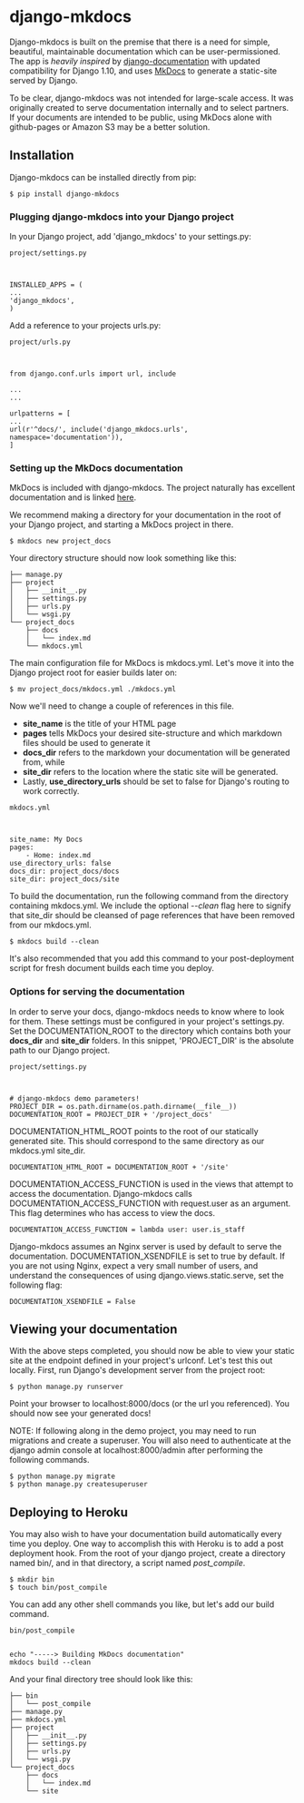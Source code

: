 # django-mkdocs

Django-mkdocs is built on the premise that there is a need for simple, beautiful, maintainable documentation which can be user-permissioned. The app is *heavily inspired* by [django-documentation](https://github.com/Narsil/django-documentation) with updated compatibility for Django 1.10, and uses [MkDocs](http://www.mkdocs.org/) to generate a static-site served by Django.

To be clear, django-mkdocs was not intended for large-scale access. It was originally created to serve documentation internally and to select partners. If your documents are intended to be public, using MkDocs alone with github-pages or Amazon S3 may be a better solution.


## Installation

Django-mkdocs can be installed directly from pip:
```
$ pip install django-mkdocs
```

### Plugging django-mkdocs into your Django project

In your Django project, add 'django_mkdocs' to your settings.py:
```
project/settings.py



INSTALLED_APPS = (
...
'django_mkdocs',
)
```

Add a reference to your projects urls.py:

```
project/urls.py



from django.conf.urls import url, include

...
...

urlpatterns = [
...
url(r'^docs/', include('django_mkdocs.urls', namespace='documentation')),
]
```

### Setting up the MkDocs documentation

MkDocs is included with django-mkdocs. The project naturally has excellent documentation and is linked [here](http://www.mkdocs.org/).

We recommend making a directory for your documentation in the root of your Django project, and starting a MkDocs project in there.

```
$ mkdocs new project_docs
```

Your directory structure should now look something like this:

```
├── manage.py
├── project
│   ├── __init__.py
│   ├── settings.py
│   ├── urls.py
│   └── wsgi.py
└── project_docs
    ├── docs
    │   └── index.md
    └── mkdocs.yml
```

The main configuration file for MkDocs is mkdocs.yml. Let's move it into the Django project root for easier builds later on:
```
$ mv project_docs/mkdocs.yml ./mkdocs.yml
```

Now we'll need to change a couple of references in this file.
- **site_name** is the title of your HTML page
- **pages** tells MkDocs your desired site-structure and which markdown files should be used to generate it
- **docs_dir** refers to the markdown your documentation will be generated from, while
- **site_dir** refers to the location where the static site will be generated.
- Lastly, **use_directory_urls** should be set to false for Django's routing to work correctly.

```
mkdocs.yml



site_name: My Docs
pages:
    - Home: index.md
use_directory_urls: false
docs_dir: project_docs/docs
site_dir: project_docs/site

```

To build the documentation, run the following command from the directory containing mkdocs.yml. We include the optional *--clean* flag here to signify that site_dir should be cleansed of page references that have been removed from our mkdocs.yml.
```
$ mkdocs build --clean
```

It's also recommended that you add this command to your post-deployment script for fresh document builds each time you deploy.

### Options for serving the documentation

In order to serve your docs, django-mkdocs needs to know where to look for them. These settings must be configured in your project's settings.py. Set the DOCUMENTATION_ROOT to the directory which contains both your **docs_dir** and **site_dir** folders. In this snippet, 'PROJECT_DIR' is the absolute path to our Django project.

```
project/settings.py



# django-mkdocs demo parameters!
PROJECT_DIR = os.path.dirname(os.path.dirname(__file__))
DOCUMENTATION_ROOT = PROJECT_DIR + '/project_docs'
```

DOCUMENTATION_HTML_ROOT points to the root of our statically generated site. This should correspond to the same directory as our mkdocs.yml site_dir.
```
DOCUMENTATION_HTML_ROOT = DOCUMENTATION_ROOT + '/site'
```

DOCUMENTATION_ACCESS_FUNCTION is used in the views that attempt to access the documentation. Django-mkdocs calls DOCUMENTATION_ACCESS_FUNCTION with request.user as an argument. This flag determines who has access to view the docs.
```
DOCUMENTATION_ACCESS_FUNCTION = lambda user: user.is_staff
```

Django-mkdocs assumes an Nginx server is used by default to serve the documentation. DOCUMENTATION_XSENDFILE is set to true by default. If you are not using Nginx, expect a very small number of users, and understand the consequences of using django.views.static.serve, set the following flag:
```
DOCUMENTATION_XSENDFILE = False
```

## Viewing your documentation
With the above steps completed, you should now be able to view your static site at the endpoint defined in your project's urlconf. Let's test this out locally. First, run Django's development server from the project root:

```
$ python manage.py runserver
```

Point your browser to localhost:8000/docs (or the url you referenced). You should now see your generated docs!

NOTE: If following along in the demo project, you may need to run migrations and create a superuser. You will also need to authenticate at the django admin console at localhost:8000/admin after performing the following commands.

```
$ python manage.py migrate
$ python manage.py createsuperuser
```

## Deploying to Heroku

You may also wish to have your documentation build automatically every time you deploy. One way to accomplish this with Heroku is to add a post deployment hook. From the root of your django project, create a directory named bin/, and in that directory, a script named *post_compile*.

```
$ mkdir bin
$ touch bin/post_compile
```

You can add any other shell commands you like, but let's add our build command.

```
bin/post_compile


echo "-----> Building MkDocs documentation"
mkdocs build --clean
```

And your final directory tree should look like this:

```
├── bin
│   └── post_compile
├── manage.py
├── mkdocs.yml
├── project
│   ├── __init__.py
│   ├── settings.py
│   ├── urls.py
│   └── wsgi.py
└── project_docs
    ├── docs
    │   └── index.md
    └── site
```
